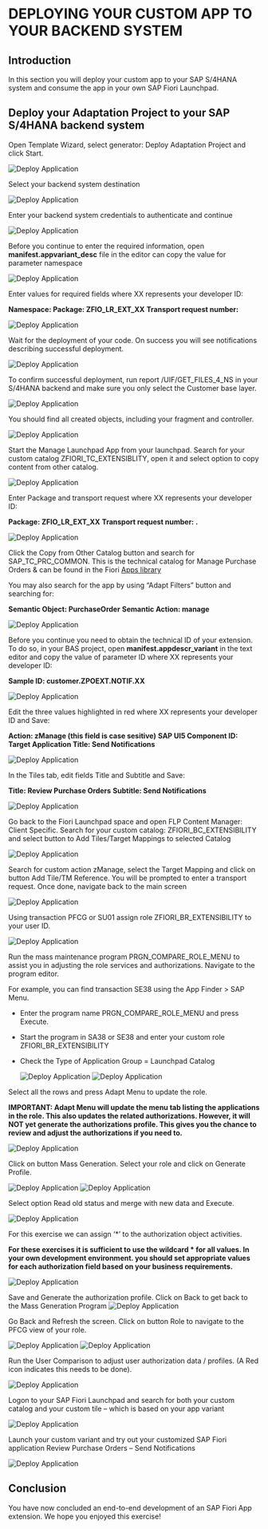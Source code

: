 # DEPLOYING YOUR CUSTOM APP TO YOUR BACKEND SYSTEM

## Introduction
In this section you will deploy your custom app to your SAP S/4HANA system and consume the app in your own SAP Fiori Launchpad.

## Deploy your Adaptation Project to your SAP S/4HANA backend system
Open Template Wizard, select generator: Deploy Adaptation Project and click Start.

  ![Deploy Application](images/deploy1.png)

Select your backend system destination

  ![Deploy Application](images/deploy2.png)

Enter your backend system credentials to authenticate and continue

  ![Deploy Application](images/deploy3.png)

Before you continue to enter the required information, open **manifest.appvariant_desc** file in the editor can copy the value for parameter namespace

  ![Deploy Application](images/deploy4.png)

Enter values for required fields where XX represents your developer ID:

**Namespace: <Obtained in previous step>**
**Package: ZFIO_LR_EXT_XX**
**Transport request number: <Any available workbench request>**

  ![Deploy Application](images/deploy5.png)

Wait for the deployment of your code. On success you will see notifications describing successful deployment.

  ![Deploy Application](images/deploy6.png)

To confirm successful deployment, run report /UIF/GET_FILES_4_NS in your S/4HANA backend and make sure you only select the Customer base layer.

  ![Deploy Application](images/deploy7.png)

You should find all created objects, including your fragment and controller.

  ![Deploy Application](images/deploy8.png)

Start the Manage Launchpad App from your launchpad. Search for your custom catalog ZFIORI_TC_EXTENSIBLITY, open it and select option to copy content from other catalog.

  ![Deploy Application](images/deploy10.png)

Enter Package and transport request where XX represents your developer ID:

**Package: ZFIO_LR_EXT_XX**
**Transport request number: <Any available workbench request>.**

  ![Deploy Application](images/deploy11.png)

Click the Copy from Other Catalog button and search for SAP_TC_PRC_COMMON. This is the technical catalog for Manage Purchase Orders & can be found in the Fiori [Apps library](https://fioriappslibrary.hana.ondemand.com/sap/fix/externalViewer/#/detail/Apps('F0842A'))

You may also search for the app by using “Adapt Filters” button and searching for:

**Semantic Object:   PurchaseOrder**
**Semantic Action:   manage**

  ![Deploy Application](images/deploy12.png)

Before you continue you need to obtain the technical ID of your extension. To do so, in your BAS project, open **manifest.appdescr_variant** in the text editor and copy the value of parameter ID where XX represents your developer ID:

**Sample ID: customer.ZPOEXT.NOTIF.XX**

  ![Deploy Application](images/parameter.png)

Edit the three values highlighted in red where XX represents your developer ID and Save:

**Action: zManage  (this field is case sesitive)**
**SAP UI5 Component ID: <obtained in previous step>**
**Target Application Title: Send Notifications**

  ![Deploy Application](images/deploy13.png)

In the Tiles tab, edit fields Title and Subtitle and Save:

**Title:   Review Purchase Orders**
**Subtitle:  Send Notifications**

  ![Deploy Application](images/deploy14.png)

Go back to the Fiori Launchpad space and open FLP Content Manager: Client Specific. Search for your custom catalog: ZFIORI_BC_EXTENSIBILITY and select button to Add Tiles/Target Mappings to selected Catalog

  ![Deploy Application](images/deploy15.png)

Search for custom action zManage, select the Target Mapping and click on button Add Tile/TM Reference. You will be prompted to enter a transport request. Once done, navigate back to the main screen

  ![Deploy Application](images/deploy16.png)

Using transaction PFCG or SU01 assign role ZFIORI_BR_EXTENSIBILITY to your user ID.

  ![Deploy Application](images/deploy18.png)

Run the mass maintenance program PRGN_COMPARE_ROLE_MENU to assist you in adjusting the role services and authorizations. Navigate to the program editor.

For example, you can find transaction SE38 using the App Finder > SAP Menu.
* Enter the program name PRGN_COMPARE_ROLE_MENU and press Execute.
* Start the program in SA38 or SE38 and enter your custom role ZFIORI_BR_EXTENSIBILITY
* Check the Type of Application Group = Launchpad Catalog

  ![Deploy Application](images/deploy19.png)
  ![Deploy Application](images/deploy20.png)

Select all the rows and press Adapt Menu to update the role.

**IMPORTANT: Adapt Menu will update the menu tab listing the applications in the role. This also updates the related authorizations. However, it will NOT yet generate the authorizations profile.  This gives you the chance to review and adjust the authorizations if you need to.**

  ![Deploy Application](images/deploy21.png)

Click on button Mass Generation. Select your role and click on Generate Profile.

  ![Deploy Application](images/deploy22.png)
  ![Deploy Application](images/deploy23.png)

Select option Read old status and merge with new data and Execute.

  ![Deploy Application](images/deploy24.png)

For this exercise we can assign ‘*’ to the authorization object activities.

**For these exercises it is sufficient to use the wildcard * for all values. In your own development environment. you should set appropriate values for each authorization field based on your business requirements.**

  ![Deploy Application](images/deploy25.png)

Save and Generate the authorization profile. Click on Back to get back to the Mass Generation Program
  ![Deploy Application](images/deploy26.png)

Go Back and Refresh the screen. Click on button Role to navigate to the PFCG view of your role.

  ![Deploy Application](images/deploy27.png)
  ![Deploy Application](images/deploy28.png)

Run the User Comparison to adjust user authorization data / profiles. (A Red icon indicates this needs to be done).

  ![Deploy Application](images/deploy29.png)

Logon to your SAP Fiori Launchpad and search for both your custom catalog and your custom tile – which is based on your app variant  

  ![Deploy Application](images/deploy30.png)

Launch your custom variant and try out your customized SAP Fiori application Review Purchase Orders – Send Notifications

  ![Deploy Application](images/deploy31.png)

## Conclusion
You have now concluded an end-to-end development of an SAP Fiori App extension. We hope you enjoyed this exercise!
